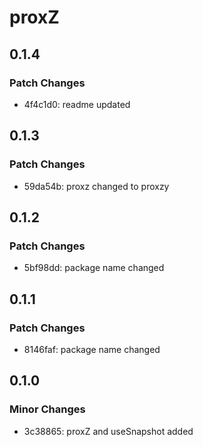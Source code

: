 # proxZ

## 0.1.4

### Patch Changes

- 4f4c1d0: readme updated

## 0.1.3

### Patch Changes

- 59da54b: proxz changed to proxzy

## 0.1.2

### Patch Changes

- 5bf98dd: package name changed

## 0.1.1

### Patch Changes

- 8146faf: package name changed

## 0.1.0

### Minor Changes

- 3c38865: proxZ and useSnapshot added
